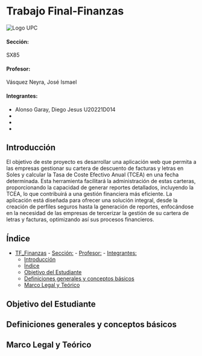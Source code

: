 # Trabajo Final-Finanzas

![Logo UPC](https://static.wikia.nocookie.net/logopedia/images/2/2d/UPC-Logo-Actual.png/revision/latest/scale-to-width-down/384?cb=20230305155749&path-prefix=es)

#### Sección:
SX85
#### Profesor: 
Vásquez Neyra, José Ismael
#### Integrantes:

- Alonso Garay, Diego Jesus U20221D014
-
-
-

## Introducción
El objetivo de este proyecto es desarrollar una aplicación web que permita a las empresas gestionar
su cartera de descuento de facturas y letras en Soles y calcular la Tasa de Coste Efectivo Anual (TCEA)
en una fecha determinada. Esta herramienta facilitará la administración de estas carteras, proporcionando
la capacidad de generar reportes detallados, incluyendo la TCEA, lo que contribuirá a una gestión financiera
más eficiente. La aplicación está diseñada para ofrecer una solución integral, desde la creación de perfiles
seguros hasta la generación de reportes, enfocándose en la necesidad de las empresas de tercerizar la gestión
de su cartera de letras y facturas, optimizando así sus procesos financieros.

## Índice
- [TF\_Finanzas](#tf_finanzas)
      - [Sección:](#sección)
      - [Profesor:](#profesor)
      - [Integrantes:](#integrantes)
  - [Introducción](#introduccion)
  - [Índice](#índice)
  - [Objetivo del Estudiante](#objetivo)
  - [Definiciones generales y conceptos básicos](#definiciones)
  - [Marco Legal y Teórico](#marco_legal)

## Objetivo del Estudiante


## Definiciones generales y conceptos básicos


## Marco Legal y Teórico
